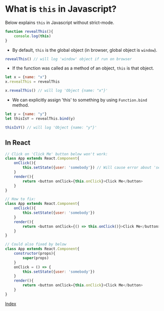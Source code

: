 # What is `this` in Javascript?

Below explains `this` in Javascript without strict-mode.

````javascript
function revealThis(){
    console.log(this)
}
````

* By default, `this` is the global object (in browser, global object is `window`).
````javascript
revealThis() // will log 'window' object if run on browser
````

* If the function was called as a method of an object, `this` is that object.
````javascript
let x = {name: "x"}
x.revealThis = revealThis

x.revealThis() // will log 'Object {name: "x"}'
````

* We can explicitly assign 'this' to something by using `Function.bind` method.
````javascript
let y = {name: "y"}
let thisIsY = revealThis.bind(y)

thisIsY() // will log 'Object {name: "y"}'
````

## In React
````javascript
// Click on 'Click Me' button below won't work:
class App extends React.Component{
    onClick(){
        this.setState({user: 'somebody'}) // Will cause error about 'setState' is not a function...
    }
    render(){
        return <button onClick={this.onClick}>Click Me</button>
    }
}

// How to fix:
class App extends React.Component{
    onClick(){
        this.setState({user: 'somebody'})
    }
    render(){
        return <button onClick={() => this.onClick()}>Click Me</button> // Take advantage of ES6 '() => {...}'
    }
}

// Could also fixed by below
class App extends React.Component{
    constructor(props){
        super(props)
    }
    onClick = () => {
        this.setState({user: 'somebody'})
    }
    render(){
        return <button onClick={this.onClick}>Click Me</button>
    }
}
````

[Index](README.md)




